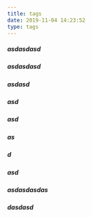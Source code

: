 ```yaml
---
title: tags
date: 2019-11-04 14:23:52
type: tags
---
```



##### asdasdasd
##### asdasdasd
##### asdasd
##### asd
##### asd
##### as
##### d
##### asd
##### asdasdasdas
##### dasdasd